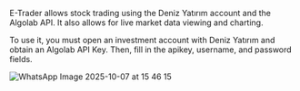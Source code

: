 E-Trader allows stock trading using the Deniz Yatırım account and the Algolab API. It also allows for live market data viewing and charting.

To use it, you must open an investment account with Deniz Yatırım and obtain an Algolab API Key. Then, fill in the apikey, username, and password fields.


![WhatsApp Image 2025-10-07 at 15 46 15](https://github.com/user-attachments/assets/dceeae58-fe4e-4b86-9264-d1d2c8f11387)
